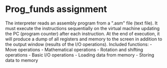 <h1> Prog_funds assignment </h1>
The interpreter reads an assembly program from a ".asm" file (text file). It must execute the instructions sequentially on the virtual machine updating the PC (program counter) after each instruction. At the end of execution, it will produce a dump of all registers and memory to the screen in addition to the output window (results of the I/O operations).
Included functions:
  - Move operations
  - Mathematical operations
  - Rotation and shifting operations
  - Basic I/O operations
  - Loading data from memory
  - Storing data to memory
